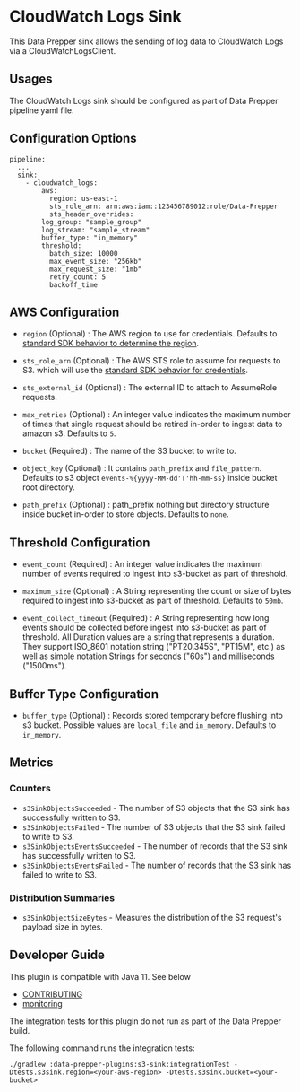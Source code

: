 # CloudWatch Logs Sink

This Data Prepper sink allows the sending of log data to CloudWatch Logs via a CloudWatchLogsClient.

## Usages

The CloudWatch Logs sink should be configured as part of Data Prepper pipeline yaml file.

## Configuration Options

```
pipeline:
  ...
  sink:
    - cloudwatch_logs:
        aws:
          region: us-east-1
          sts_role_arn: arn:aws:iam::123456789012:role/Data-Prepper
          sts_header_overrides:
        log_group: "sample_group"
        log_stream: "sample_stream"
        buffer_type: "in_memory"
        threshold:
          batch_size: 10000
          max_event_size: "256kb"
          max_request_size: "1mb"
          retry_count: 5
          backoff_time
```

## AWS Configuration

- `region` (Optional) : The AWS region to use for credentials. Defaults to [standard SDK behavior to determine the region](https://docs.aws.amazon.com/sdk-for-java/latest/developer-guide/region-selection.html).

- `sts_role_arn` (Optional) : The AWS STS role to assume for requests to S3. which will use the [standard SDK behavior for credentials](https://docs.aws.amazon.com/sdk-for-java/latest/developer-guide/credentials.html). 

- `sts_external_id` (Optional) : The external ID to attach to AssumeRole requests.

- `max_retries` (Optional) : An integer value indicates the maximum number of times that single request should be retired in-order to ingest data to amazon s3. Defaults to `5`.

- `bucket` (Required) : The name of the S3 bucket to write to.

- `object_key` (Optional) : It contains `path_prefix` and `file_pattern`. Defaults to s3 object `events-%{yyyy-MM-dd'T'hh-mm-ss}` inside bucket root directory.

- `path_prefix` (Optional) : path_prefix nothing but directory structure inside bucket in-order to store objects. Defaults to `none`.

## Threshold Configuration

- `event_count` (Required) : An integer value indicates the maximum number of events required to ingest into s3-bucket as part of threshold.

- `maximum_size` (Optional) : A String representing the count or size of bytes required to ingest into s3-bucket as part of threshold. Defaults to `50mb`.

- `event_collect_timeout` (Required) : A String representing how long events should be collected before ingest into s3-bucket as part of threshold. All Duration values are a string that represents a duration. They support ISO_8601 notation string ("PT20.345S", "PT15M", etc.) as well as simple notation Strings for seconds ("60s") and milliseconds ("1500ms").

## Buffer Type Configuration

- `buffer_type` (Optional) : Records stored temporary before flushing into s3 bucket. Possible values are `local_file` and `in_memory`. Defaults to `in_memory`.

## Metrics

### Counters

* `s3SinkObjectsSucceeded` - The number of S3 objects that the S3 sink has successfully written to S3.
* `s3SinkObjectsFailed` - The number of S3 objects that the S3 sink failed to write to S3.
* `s3SinkObjectsEventsSucceeded` - The number of records that the S3 sink has successfully written to S3.
* `s3SinkObjectsEventsFailed` - The number of records that the S3 sink has failed to write to S3.

### Distribution Summaries

* `s3SinkObjectSizeBytes` - Measures the distribution of the S3 request's payload size in bytes.


## Developer Guide

This plugin is compatible with Java 11. See below

- [CONTRIBUTING](https://github.com/opensearch-project/data-prepper/blob/main/CONTRIBUTING.md)
- [monitoring](https://github.com/opensearch-project/data-prepper/blob/main/docs/monitoring.md)

The integration tests for this plugin do not run as part of the Data Prepper build.

The following command runs the integration tests:

```
./gradlew :data-prepper-plugins:s3-sink:integrationTest -Dtests.s3sink.region=<your-aws-region> -Dtests.s3sink.bucket=<your-bucket>
```
